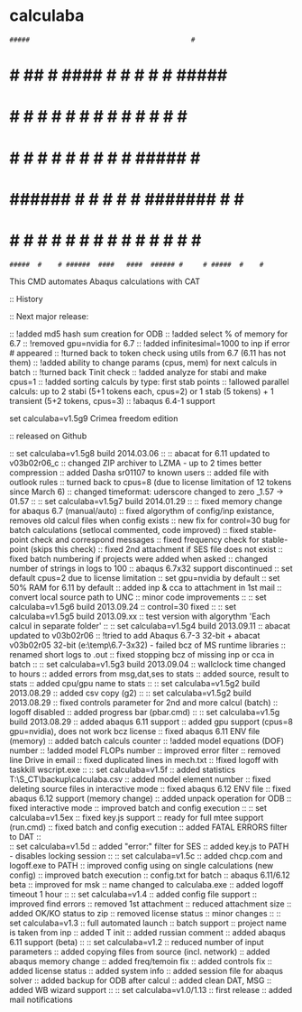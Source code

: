 calculaba
=========


    #####                                        #                 
   #     #   ##   #       ####  #    # #        # #   #####    ##  
   #        #  #  #      #    # #    # #       #   #  #    #  #  # 
   #       #    # #      #      #    # #      #     # #####  #    #
   #       ###### #      #      #    # #      ####### #    # ######
   #     # #    # #      #    # #    # #      #     # #    # #    #
    #####  #    # ######  ####   ####  ###### #     # #####  #    #

This CMD automates Abaqus calculations with CAT

:: History

:: Next major release:

:: !added md5 hash sum creation for ODB
:: !added select % of memory for 6.7
:: !removed gpu=nvidia for 6.7
:: !added infinitesimal=1000 to inp if error # appeared
:: !turned back to token check using utils from 6.7 (6.11 has not them)
:: !added ability to change params (cpus, mem) for next calculs in batch
:: !turned back Tinit check
:: !added analyze for stabi and make cpus=1
:: !added sorting calculs by type: first stab points
:: !allowed parallel calculs: up to 2 stabi (5+1 tokens each, cpus=2) or 1 stab (5 tokens) + 1 transient (5+2 tokens, cpus=3)
:: !abaqus 6.4-1 support

  set calculaba=v1.5g9 Crimea freedom edition

:: released on Github

::  set calculaba=v1.5g8 build 2014.03.06
::
:: abacat for 6.11 updated to v03b02r06_c
:: changed ZIP archiver to LZMA - up to 2 times better compression
:: added Dasha sr01107 to known users
:: added file with outlook rules
:: turned back to cpus=8 (due to license limitation of 12 tokens since March 6)
:: changed timeformat: uderscore changed to zero _1.57 -> 01.57
::
::  set calculaba=v1.5g7 build 2014.01.29
::
:: fixed memory change for abaqus 6.7 (manual/auto)
:: fixed algorythm of config/inp existance, removes old calcul files when config exists
:: new fix for control=30 bug for batch calculations (setlocal commented, code improved)
:: fixed stable-point check and correspond messages
:: fixed frequency check for stable-point (skips this check)
:: fixed 2nd attachment if SES file does not exist
:: fixed batch numbering if projects were added when asked
:: changed number of strings in logs to 100
:: abaqus 6.7x32 support discontinued
:: set default cpus=2 due to license limitation
:: set gpu=nvidia by default
:: set 50% RAM for 6.11 by default
:: added inp & cca to attachment in 1st mail
:: convert local source path to UNC
:: minor code improvements
::
::  set calculaba=v1.5g6 build 2013.09.24
:: control=30 fixed
::
:: set calculaba=v1.5g5 build 2013.09.xx
:: test version with algorythm 'Each calcul in separate folder'
::
::  set calculaba=v1.5g4 build 2013.09.11
:: abacat updated to v03b02r06
:: !tried to add Abaqus 6.7-3 32-bit + abacat v03b02r05 32-bit (e:\temp\6.7-3x32) - failed bcz of MS runtime libraries
:: renamed short logs to .out
:: fixed stopping bcz of missing inp or cca in batch
::
::  set calculaba=v1.5g3 build 2013.09.04
:: wallclock time changed to hours
:: added errors from msg,dat,ses to stats
:: added source, result to stats
:: added cpu/gpu name to stats
::
::  set calculaba=v1.5g2 build 2013.08.29
:: added csv copy (g2)
::
::  set calculaba=v1.5g2 build 2013.08.29
:: fixed controls parameter for 2nd and more calcul (batch)
:: logoff disabled
:: added progress bar (pbar.cmd)
::
::  set calculaba=v1.5g build 2013.08.29
:: added abaqus 6.11 support
:: added gpu support (cpus=8 gpu=nvidia), does not work bcz license
:: fixed abaqus 6.11 ENV file (memory)
:: added batch calculs counter
:: !added model equations (DOF) number
:: !added model FLOPs number
:: improved error filter
:: removed line Drive in email
:: fixed duplicated lines in mech.txt
:: !fixed logoff with taskkill wscript.exe
::
::  set calculaba=v1.5f
:: added statistics T:\S_CT\backup\calculaba.csv
:: added model element number
:: fixed deleting source files in interactive mode
:: fixed abaqus 6.12 ENV file
:: fixed abaqus 6.12 support (memory change)
:: added unpack operation for ODB
:: fixed interactive mode
:: improved batch and config execution
::
::  set calculaba=v1.5ex
:: fixed key.js support
:: ready for full mtee support (run.cmd)
:: fixed batch and config execution
:: added FATAL ERRORS filter to DAT
::  
::  set calculaba=v1.5d
:: added "error:" filter for SES
:: added key.js to PATH - disables locking session
::
::  set calculaba=v1.5c
:: added chcp.com and logoff.exe to PATH
:: improved config using on single calculations (new config)
:: improved batch execution
:: config.txt for batch
:: abaqus 6.11/6.12 beta
:: improved for msk
:: name changed to calculaba.exe
:: added logoff timeout 1 hour
::
::  set calculaba=v1.4
:: added config file support
:: improved find errors
:: removed 1st attachment
:: reduced attachment size
:: added OK/KO status to zip
:: removed license status
:: minor changes
::
::  set calculaba=v1.3
:: full automated launch
:: batch support
:: project name is taken from inp
:: added T init
:: added russian comment
:: added abaqus 6.11 support (beta)
::
::  set calculaba=v1.2
:: reduced number of input parameters
:: added copying files from source (incl. network)
:: added abaqus memory change
:: added freq/temoin fix
:: added controls fix
:: added license status
:: added system info
:: added session file for abaqus solver
:: added backup for ODB after calcul
:: added clean DAT, MSG
:: added WB wizard support
::
::  set calculaba=v1.0/1.13
:: first release
:: added mail notifications
